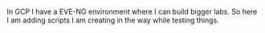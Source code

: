 In GCP I have a EVE-NG environment where I can build bigger labs. So here I am adding scripts I am creating in the way while testing things.
